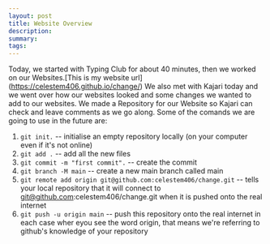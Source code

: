```yaml
---
layout: post
title: Website Overview 
description: 
summary: 
tags:
---
```

Today, we started with Typing Club for about 40 minutes, then we worked on our Websites.[This is my website url] (https://celestem406.github.io/change/) We also met with Kajari today and we went over how our websites looked and some changes we wanted to add to our websites. We made a Repository for our Website so Kajari can check and leave comments as we go along. Some of the comands we are going to use in the future are: 

1. `git init.` -- initialise an empty repository locally (on your computer even if it's not online)
2. `git add .` -- add all the new files 
3. `git commit -m "first commit".` -- create the commit
4. `git branch -M main`  -- create a new main branch called main
5. `git remote add origin git@github.com:celestem406/change.git` -- tells your local repository that it will connect to  git@github.com:celestem406/change.git when it is pushed onto the real internet
6. `git push -u origin main` -- push this repository onto the real internet
in each case wher eyou see the word origin, that means we're referring to github's knowledge of your repository